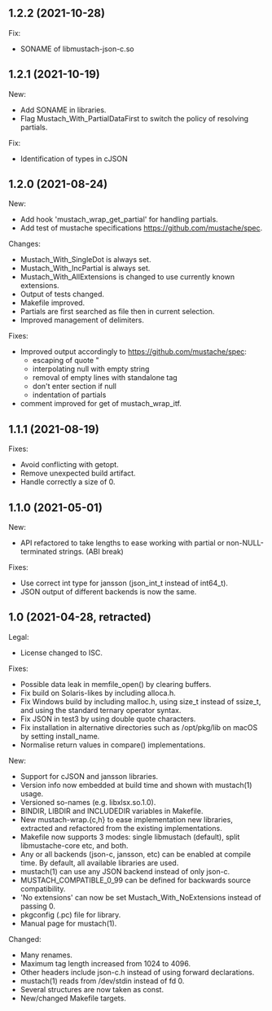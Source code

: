 
1.2.2 (2021-10-28)
------------------

Fix:
 - SONAME of libmustach-json-c.so

1.2.1 (2021-10-19)
------------------

New:
 - Add SONAME in libraries.
 - Flag Mustach_With_PartialDataFirst to switch the
   policy of resolving partials.

Fix:
 - Identification of types in cJSON

1.2.0 (2021-08-24)
------------------

New:
 - Add hook 'mustach_wrap_get_partial' for handling partials.
 - Add test of mustache specifications https://github.com/mustache/spec.

Changes:
 - Mustach_With_SingleDot is always set.
 - Mustach_With_IncPartial is always set.
 - Mustach_With_AllExtensions is changed to use currently known extensions.
 - Output of tests changed.
 - Makefile improved.
 - Partials are first searched as file then in current selection.
 - Improved management of delimiters.

Fixes:
 - Improved output accordingly to https://github.com/mustache/spec:
   - escaping of quote "
   - interpolating null with empty string
   - removal of empty lines with standalone tag
   - don't enter section if null
   - indentation of partials
 - comment improved for get of mustach_wrap_itf.

1.1.1 (2021-08-19)
------------------
Fixes:
 - Avoid conflicting with getopt.
 - Remove unexpected build artifact.
 - Handle correctly a size of 0.

1.1.0 (2021-05-01)
------------------
New:
 - API refactored to take lengths to ease working with partial or 
   non-NULL-terminated strings. (ABI break)

Fixes:
 - Use correct int type for jansson (json_int_t instead of int64_t).
 - JSON output of different backends is now the same.

1.0 (2021-04-28, retracted)
---------------------------
Legal:
 - License changed to ISC.

Fixes:
 - Possible data leak in memfile_open() by clearing buffers.
 - Fix build on Solaris-likes by including alloca.h.
 - Fix Windows build by including malloc.h, using size_t instead of
   ssize_t, and using the standard ternary operator syntax.
 - Fix JSON in test3 by using double quote characters.
 - Fix installation in alternative directories such as
   /opt/pkg/lib on macOS by setting install_name.
 - Normalise return values in compare() implementations.

New:
 - Support for cJSON and jansson libraries.
 - Version info now embedded at build time and shown with mustach(1) 
   usage.
 - Versioned so-names (e.g. libxlsx.so.1.0).
 - BINDIR, LIBDIR and INCLUDEDIR variables in Makefile.
 - New mustach-wrap.{c,h} to ease implementation new libraries,
   extracted and refactored from the existing implementations.
 - Makefile now supports 3 modes: single libmustach (default), split
   libmustache-core etc, and both.
 - Any or all backends (json-c, jansson, etc) can be enabled at compile
   time. By default, all available libraries are used.
 - mustach(1) can use any JSON backend instead of only json-c.
 - MUSTACH_COMPATIBLE_0_99 can be defined for backwards source
   compatibility.
 - 'No extensions' can now be set Mustach_With_NoExtensions instead of
   passing 0.
 - pkgconfig (.pc) file for library.
 - Manual page for mustach(1).

Changed:
 - Many renames.
 - Maximum tag length increased from 1024 to 4096.
 - Other headers include json-c.h instead of using forward declarations.
 - mustach(1) reads from /dev/stdin instead of fd 0.
 - Several structures are now taken as const.
 - New/changed Makefile targets.
